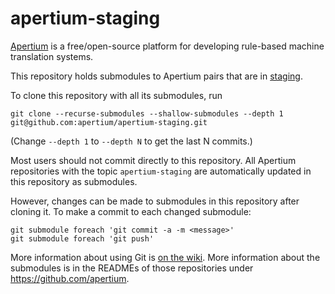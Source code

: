 # apertium-staging

[Apertium][1] is a free/open-source platform for developing rule-based machine
translation systems.

This repository holds submodules to Apertium pairs that are in [staging][2].

To clone this repository with all its submodules, run

    git clone --recurse-submodules --shallow-submodules --depth 1 git@github.com:apertium/apertium-staging.git

(Change `--depth 1` to `--depth N` to get the last N commits.)

Most users should not commit directly to this repository. All Apertium
repositories with the topic `apertium-staging` are automatically updated in this
repository as submodules.

However, changes can be made to submodules in this repository after cloning it.
To make a commit to each changed submodule:

    git submodule foreach 'git commit -a -m <message>'
    git submodule foreach 'git push'

More information about using Git is [on the wiki][3]. More information about the
submodules is in the READMEs of those repositories under https://github.com/apertium.

[1]: http://wiki.apertium.org/
[2]: http://wiki.apertium.org/wiki/Staging
[3]: http://wiki.apertium.org/wiki/Using_Git
